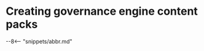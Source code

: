 <!-- SPDX-License-Identifier: CC-BY-4.0 -->
<!-- Copyright Contributors to the ODPi Egeria project 2020. -->

# Creating governance engine content packs




--8<-- "snippets/abbr.md"